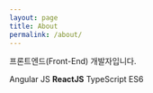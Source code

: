 ```yaml
---
layout: page
title: About
permalink: /about/
---
```


프론트엔드(Front-End) 개발자입니다.

Angular JS
**ReactJS**
TypeScript
ES6   